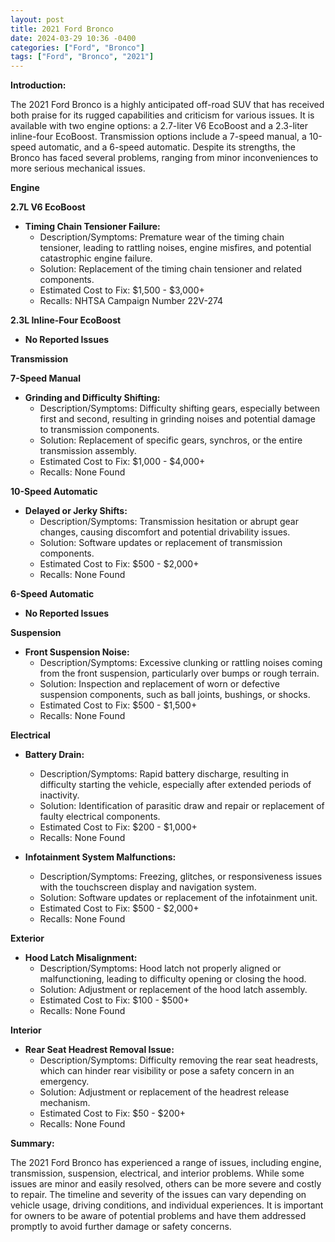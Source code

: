 ```yaml
---
layout: post
title: 2021 Ford Bronco
date: 2024-03-29 10:36 -0400
categories: ["Ford", "Bronco"]
tags: ["Ford", "Bronco", "2021"]
---
```

**Introduction:**

The 2021 Ford Bronco is a highly anticipated off-road SUV that has received both praise for its rugged capabilities and criticism for various issues. It is available with two engine options: a 2.7-liter V6 EcoBoost and a 2.3-liter inline-four EcoBoost. Transmission options include a 7-speed manual, a 10-speed automatic, and a 6-speed automatic. Despite its strengths, the Bronco has faced several problems, ranging from minor inconveniences to more serious mechanical issues.

**Engine**

**2.7L V6 EcoBoost**

* **Timing Chain Tensioner Failure:**
  * Description/Symptoms: Premature wear of the timing chain tensioner, leading to rattling noises, engine misfires, and potential catastrophic engine failure.
  * Solution: Replacement of the timing chain tensioner and related components.
  * Estimated Cost to Fix: $1,500 - $3,000+
  * Recalls: NHTSA Campaign Number 22V-274

**2.3L Inline-Four EcoBoost**

* **No Reported Issues**

**Transmission**

**7-Speed Manual**

* **Grinding and Difficulty Shifting:**
  * Description/Symptoms: Difficulty shifting gears, especially between first and second, resulting in grinding noises and potential damage to transmission components.
  * Solution: Replacement of specific gears, synchros, or the entire transmission assembly.
  * Estimated Cost to Fix: $1,000 - $4,000+
  * Recalls: None Found

**10-Speed Automatic**

* **Delayed or Jerky Shifts:**
  * Description/Symptoms: Transmission hesitation or abrupt gear changes, causing discomfort and potential drivability issues.
  * Solution: Software updates or replacement of transmission components.
  * Estimated Cost to Fix: $500 - $2,000+
  * Recalls: None Found

**6-Speed Automatic**

* **No Reported Issues**

**Suspension**

* **Front Suspension Noise:**
  * Description/Symptoms: Excessive clunking or rattling noises coming from the front suspension, particularly over bumps or rough terrain.
  * Solution: Inspection and replacement of worn or defective suspension components, such as ball joints, bushings, or shocks.
  * Estimated Cost to Fix: $500 - $1,500+
  * Recalls: None Found

**Electrical**

* **Battery Drain:**
  * Description/Symptoms: Rapid battery discharge, resulting in difficulty starting the vehicle, especially after extended periods of inactivity.
  * Solution: Identification of parasitic draw and repair or replacement of faulty electrical components.
  * Estimated Cost to Fix: $200 - $1,000+
  * Recalls: None Found

* **Infotainment System Malfunctions:**
  * Description/Symptoms: Freezing, glitches, or responsiveness issues with the touchscreen display and navigation system.
  * Solution: Software updates or replacement of the infotainment unit.
  * Estimated Cost to Fix: $500 - $2,000+
  * Recalls: None Found

**Exterior**

* **Hood Latch Misalignment:**
  * Description/Symptoms: Hood latch not properly aligned or malfunctioning, leading to difficulty opening or closing the hood.
  * Solution: Adjustment or replacement of the hood latch assembly.
  * Estimated Cost to Fix: $100 - $500+
  * Recalls: None Found

**Interior**

* **Rear Seat Headrest Removal Issue:**
  * Description/Symptoms: Difficulty removing the rear seat headrests, which can hinder rear visibility or pose a safety concern in an emergency.
  * Solution: Adjustment or replacement of the headrest release mechanism.
  * Estimated Cost to Fix: $50 - $200+
  * Recalls: None Found

**Summary:**

The 2021 Ford Bronco has experienced a range of issues, including engine, transmission, suspension, electrical, and interior problems. While some issues are minor and easily resolved, others can be more severe and costly to repair. The timeline and severity of the issues can vary depending on vehicle usage, driving conditions, and individual experiences. It is important for owners to be aware of potential problems and have them addressed promptly to avoid further damage or safety concerns.
